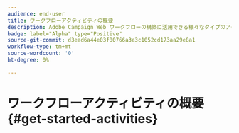 ```yaml
---
audience: end-user
title: ワークフローアクティビティの概要
description: Adobe Campaign Web ワークフローの構築に活用できる様々なタイプのアクティビティについて説明します
badge: label="Alpha" type="Positive"
source-git-commit: d3ead6a44e03f80766a3e3c1052cd173aa29e8a1
workflow-type: tm+mt
source-wordcount: '0'
ht-degree: 0%

---
```


# ワークフローアクティビティの概要 {#get-started-activities}
